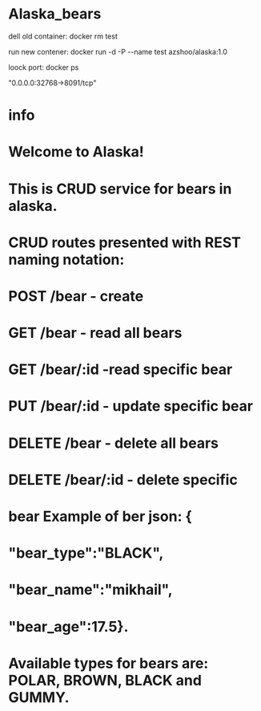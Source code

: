 # Alaska_bears

dell old container:
docker rm test

run new contener:
docker run -d -P --name test azshoo/alaska:1.0

loock port: 
docker ps 

"0.0.0.0:32768->8091/tcp"


# info
# Welcome to Alaska!
# This is CRUD service for bears in alaska.
# CRUD routes presented with REST naming notation:
# POST /bear - create
# GET /bear - read all bears
# GET /bear/:id -read specific bear
# PUT /bear/:id - update specific bear
# DELETE /bear - delete all bears
# DELETE /bear/:id - delete specific
# bear Example of ber json: {
# "bear_type":"BLACK",
# "bear_name":"mikhail",
# "bear_age":17.5}.
# Available types for bears are: POLAR, BROWN, BLACK and GUMMY.
